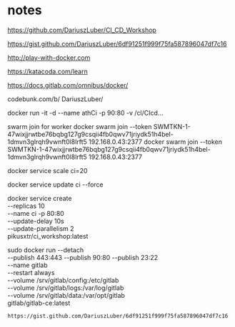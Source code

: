 # notes

https://github.com/DariuszLuber/CI_CD_Workshop

https://gist.github.com/DariuszLuber/6df91251f999f75fa587896047df7c16

http://play-with-docker.com

https://katacoda.com/learn

https://docs.gitlab.com/omnibus/docker/




codebunk.com/b/
DariuszLuber/


docker run -it -d --name athCi -p 90:80 -v /cl/CIcd...

swarm join for worker
docker swarm join --token SWMTKN-1-47wixjjrwtbe76bqbg127g9csqii4fb0qwv71jriydk51h4bel-1dmvn3glrqh9vwnft0l8lrft5 192.168.0.43:2377
docker swarm join --token SWMTKN-1-47wixjjrwtbe76bqbg127g9csqii4fb0qwv71jriydk51h4bel-1dmvn3glrqh9vwnft0l8lrft5 192.168.0.43:2377

docker service scale ci=20

docker service update ci --force


docker service create \
  --replicas 10 \
  --name ci -p 80:80\
  --update-delay 10s \
  --update-parallelism 2 \
 pikusxtr/ci_workshop:latest


sudo docker run --detach \
    --publish 443:443 --publish 90:80 --publish 23:22 \
    --name gitlab \
    --restart always \
    --volume /srv/gitlab/config:/etc/gitlab \
    --volume /srv/gitlab/logs:/var/log/gitlab \
    --volume /srv/gitlab/data:/var/opt/gitlab \
    gitlab/gitlab-ce:latest
    
    
    https://gist.github.com/DariuszLuber/6df91251f999f75fa587896047df7c16
